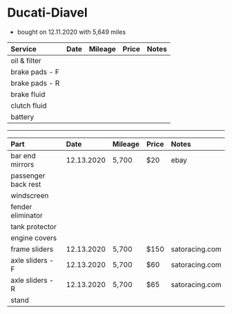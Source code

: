# Ducati-Diavel

- bought on 12.11.2020 with 5,649 miles

| Service         | Date            | Mileage         | Price           | Notes           |
| :-------------- | :-------------- | --------------- | --------------- | :-------------- |
| oil & filter    |                 |                 |                 |                 |
| brake pads - F  |                 |                 |                 |                 |
| brake pads - R  |                 |                 |                 |                 |
| brake fluid     |                 |                 |                 |                 |
| clutch fluid    |                 |                 |                 |                 |
| battery         |                 |                 |                 |                 |

*****

| Part                 | Date            | Mileage         | Price           | Notes           |
| :------------------- | :-------------- | --------------- | --------------- | :-------------- |
| bar end mirrors      | 12.13.2020      | 5,700           | $20             | ebay            |
| passenger back rest  |                 |                 |                 |                 |
| windscreen           |                 |                 |                 |                 |
| fender eliminator    |                 |                 |                 |                 |
| tank protector       |                 |                 |                 |                 |
| engine covers        |                 |                 |                 |                 |
| frame sliders        | 12.13.2020      | 5,700           | $150            | satoracing.com  |
| axle sliders - F     | 12.13.2020      | 5,700           | $60             | satoracing.com  |
| axle sliders - R     | 12.13.2020      | 5,700           | $65             | satoracing.com  |
| stand                |                 |                 |                 |                 |
